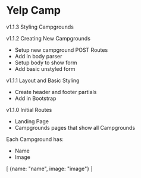 # Yelp Camp

v1.1.3 Styling Campgrounds

v1.1.2 Creating New Campgrounds

* Setup new campground POST Routes
* Add in body parser
* Setup body to show form
* Add basic unstyled form

v1.1.1 Layout and Basic Styling

* Create header and footer partials
* Add in Bootstrap

v1.1.0 Initial Routes

* Landing Page
* Campgrounds pages that show all Campgrounds

Each Campground has:

  *   Name
  *   Image

[
  {name: "name", image: "image"}
]
